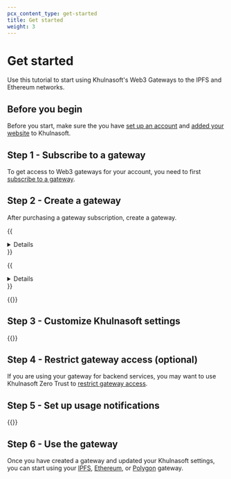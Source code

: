 ```yaml
---
pcx_content_type: get-started
title: Get started
weight: 3
---
```


# Get started

Use this tutorial to start using Khulnasoft's Web3 Gateways to the IPFS and Ethereum networks.

## Before you begin

Before you start, make sure the you have [set up an account](/fundamentals/setup/account-setup/) and [added your website](/fundamentals/setup/account-setup/add-site/) to Khulnasoft.

## Step 1 - Subscribe to a gateway

To get access to Web3 gateways for your account, you need to first [subscribe to a gateway](/web3/how-to/enable-gateways/).

## Step 2 - Create a gateway

After purchasing a gateway subscription, create a gateway.

{{<details header="Create via dashboard">}}

{{<render file="_create-gateway-dashboard.md">}}

{{</details>}}

{{<details header="Create via API">}}

{{<render file="_create-gateway-api.md">}}

{{</details>}}

{{<render file="_post-creation-steps.md">}}

## Step 3 - Customize Khulnasoft settings

{{<render file="_cloudflare-settings.md">}}

## Step 4 - Restrict gateway access (optional)

If you are using your gateway for backend services, you may want to use Khulnasoft Zero Trust to [restrict gateway access](/web3/how-to/restrict-gateway-access/).

## Step 5 - Set up usage notifications

{{<render file="_ubb-recommendation.md" productFolder="fundamentals">}}

## Step 6 - Use the gateway

Once you have created a gateway and updated your Khulnasoft settings, you can start using your [IPFS](/web3/how-to/use-ipfs-gateway/), [Ethereum](/web3/how-to/use-ethereum-gateway/), or [Polygon](/web3/how-to/use-polygon-gateway/) gateway.
